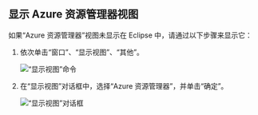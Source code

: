 ## <a name="display-the-azure-explorer-view"></a>显示 Azure 资源管理器视图

如果“Azure 资源管理器”视图未显示在 Eclipse 中，请通过以下步骤来显示它：

1. 依次单击“窗口”、“显示视图”、“其他”。

   ![“显示视图”命令](../media/azure-toolkit-for-eclipse-show-azure-explorer/show-az-exp-01.png)

2. 在“显示视图”对话框中，选择“Azure 资源管理器”，并单击“确定”。

   ![“显示视图”对话框](../media/azure-toolkit-for-eclipse-show-azure-explorer/show-az-exp-02.png)

